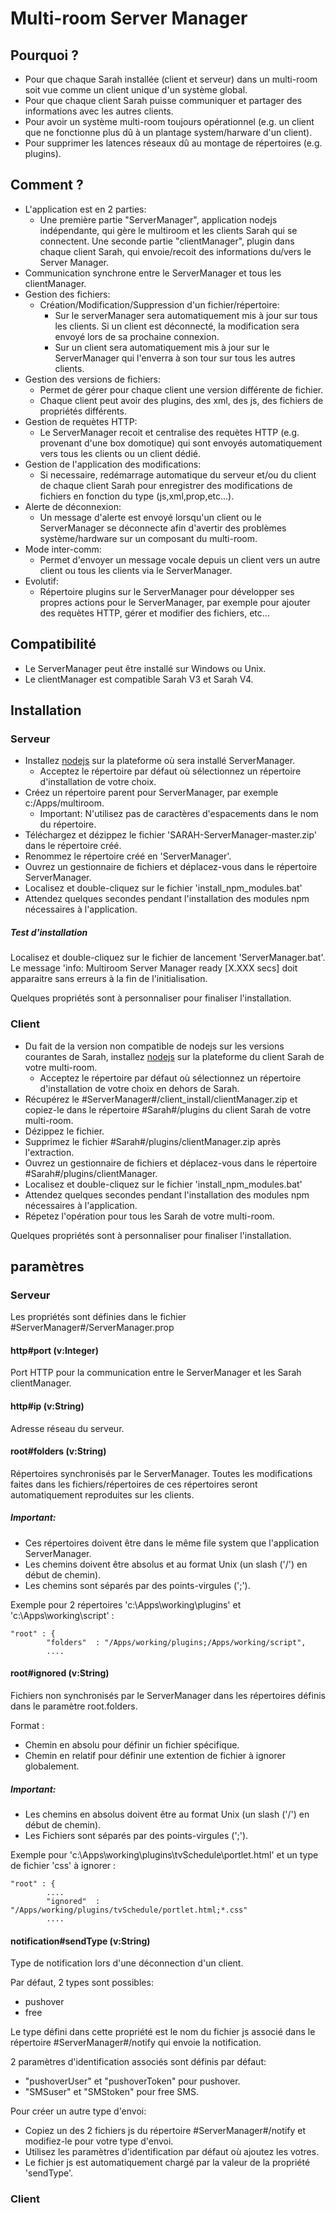 Multi-room Server Manager
=========================

## Pourquoi ?
- Pour que chaque Sarah installée (client et serveur) dans un multi-room soit vue comme un client unique d'un système global.
- Pour que chaque client Sarah puisse communiquer et partager des informations avec les autres clients.
- Pour avoir un système multi-room toujours opérationnel (e.g. un client que ne fonctionne plus dû à un plantage system/harware d'un client).
- Pour supprimer les latences réseaux dû au montage de répertoires (e.g. plugins).
		
## Comment ?
- L'application est en 2 parties:
	- Une première partie "ServerManager", application nodejs indépendante, qui gère le multiroom et les clients Sarah qui se connectent. Une seconde partie "clientManager", plugin dans chaque client Sarah, qui envoie/recoit des informations du/vers le Server Manager.
- Communication synchrone entre le ServerManager et tous les clientManager.
- Gestion des fichiers:
	- Création/Modification/Suppression d'un fichier/répertoire:
		- Sur le serverManager sera automatiquement mis à jour sur tous les clients. Si un client est déconnecté, la modification sera envoyé lors de sa prochaine connexion.
		- Sur un client sera automatiquement mis à jour sur le ServerManager qui l'enverra à son tour sur tous les autres clients.
- Gestion des versions de fichiers:
	- Permet de gérer pour chaque client une version différente de fichier.
	- Chaque client peut avoir des plugins, des xml, des js, des fichiers de propriétés différents.
- Gestion de requètes HTTP:
	- Le ServerManager recoit et centralise des requètes HTTP (e.g. provenant d'une box domotique) qui sont envoyés automatiquement vers tous les clients ou un client dédié.
- Gestion de l'application des modifications:
	- Si necessaire, redémarrage automatique du serveur et/ou du client de chaque client Sarah pour enregistrer des modifications de fichiers en fonction du type (js,xml,prop,etc...).
- Alerte de déconnexion:
	- Un message d'alerte est envoyé lorsqu'un client ou le ServerManager se déconnecte afin d'avertir des problèmes système/hardware sur un composant du multi-room.
- Mode inter-comm:
	- Permet d'envoyer un message vocale depuis un client vers un autre client ou tous les clients via le ServerManager.
- Evolutif:
	- Répertoire plugins sur le ServerManager pour développer ses propres actions pour le ServerManager, par exemple pour ajouter des requètes HTTP, gérer et modifier des fichiers, etc...
		
## Compatibilité
- Le ServerManager peut être installé sur Windows ou Unix.
- Le clientManager est compatible Sarah V3 et Sarah V4.
	
## Installation

### Serveur
- Installez [nodejs](https://nodejs.org/en) sur la plateforme où sera installé ServerManager.
	- Acceptez le répertoire par défaut où sélectionnez un répertoire d'installation de votre choix.
- Créez un répertoire parent pour ServerManager, par exemple c:/Apps/multiroom.	
	- Important: N'utilisez pas de caractères d'espacements dans le nom du répertoire.
- Téléchargez et dézippez le fichier 'SARAH-ServerManager-master.zip' dans le répertoire créé.
- Renommez le répertoire créé en 'ServerManager'.
- Ouvrez un gestionnaire de fichiers et déplacez-vous dans le répertoire ServerManager.
- Localisez et double-cliquez sur le fichier 'install_npm_modules.bat'
- Attendez quelques secondes pendant l'installation des modules npm nécessaires à l'application.

##### Test d'installation
Localisez et double-cliquez sur le fichier de lancement 'ServerManager.bat'.
Le message 'info: Multiroom Server Manager ready [X.XXX secs] doit apparaitre sans erreurs à la fin de l'initialisation.
 
Quelques propriétés sont à personnaliser pour finaliser l'installation.


###  Client
- Du fait de la version non compatible de nodejs sur les versions courantes de Sarah, installez [nodejs](https://nodejs.org/en) sur la plateforme du client Sarah de votre multi-room.
	- Acceptez le répertoire par défaut où sélectionnez un répertoire d'installation de votre choix en dehors de Sarah.
- Récupérez le #ServerManager#/client_install/clientManager.zip et copiez-le dans le répertoire #Sarah#/plugins du client Sarah de votre multi-room.
- Dézippez le fichier.
- Supprimez le fichier #Sarah#/plugins/clientManager.zip après l'extraction.
- Ouvrez un gestionnaire de fichiers et déplacez-vous dans le répertoire #Sarah#/plugins/clientManager.	
- Localisez et double-cliquez sur le fichier 'install_npm_modules.bat'
- Attendez quelques secondes pendant l'installation des modules npm nécessaires à l'application.
- Répetez l'opération pour tous les Sarah de votre multi-room.

Quelques propriétés sont à personnaliser pour finaliser l'installation.
	
	
## paramètres

### Serveur
Les propriétés sont définies dans le fichier #ServerManager#/ServerManager.prop

#### http#port (v:Integer)
Port HTTP pour la communication entre le ServerManager et les Sarah clientManager.

#### http#ip (v:String)
Adresse réseau du serveur.

#### root#folders (v:String)
Répertoires synchronisés par le ServerManager. Toutes les modifications faites dans les fichiers/répertoires de ces répertoires seront automatiquement reproduites sur les clients.
##### Important:
- Ces répertoires doivent être dans le même file system que l'application ServerManager.
- Les chemins doivent être absolus et au format Unix (un slash ('/') en début de chemin).
- Les chemins sont séparés par des points-virgules (';').

Exemple pour 2 répertoires 'c:\Apps\working\plugins' et 'c:\Apps\working\script' :
```text
"root" : {
		"folders"  : "/Apps/working/plugins;/Apps/working/script",	
		....
```

#### root#ignored (v:String)
Fichiers non synchronisés par le ServerManager dans les répertoires définis dans le paramètre root.folders.

Format :
- Chemin en absolu pour définir un fichier spécifique.
- Chemin en relatif pour définir une extention de fichier à ignorer globalement. 
##### Important:
- Les chemins en absolus doivent être au format Unix (un slash ('/') en début de chemin).
- Les Fichiers sont séparés par des points-virgules (';').

Exemple pour 'c:\Apps\working\plugins\tvSchedule\portlet.html' et un type de fichier 'css' à ignorer :
```text
"root" : {
		....	
		"ignored"  : "/Apps/working/plugins/tvSchedule/portlet.html;*.css"
		....
```
	
#### notification#sendType (v:String)
Type de notification lors d'une déconnection d'un client.

Par défaut, 2 types sont possibles:
- pushover
- free

Le type défini dans cette propriété est le nom du fichier js associé dans le répertoire #ServerManager#/notify qui envoie la notification.

2 paramètres  d'identification associés sont définis par défaut:
- "pushoverUser" et "pushoverToken" pour pushover.
- "SMSuser" et "SMStoken" pour free SMS.

Pour créer un autre type d'envoi:
- Copiez un des 2 fichiers js du répertoire #ServerManager#/notify et modifiez-le pour votre type d'envoi.
- Utilisez les paramètres d'identification par défaut où ajoutez les votres.
- Le fichier js est automatiquement chargé par la valeur de la propriété 'sendType'. 
	
	

### Client




